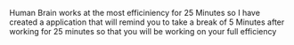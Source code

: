 Human Brain works at the most efficiniency for 25 Minutes
so I have created a application that will remind you to take a break of 5 Minutes after working for 25 minutes so that you will be working on your full efficiency 
